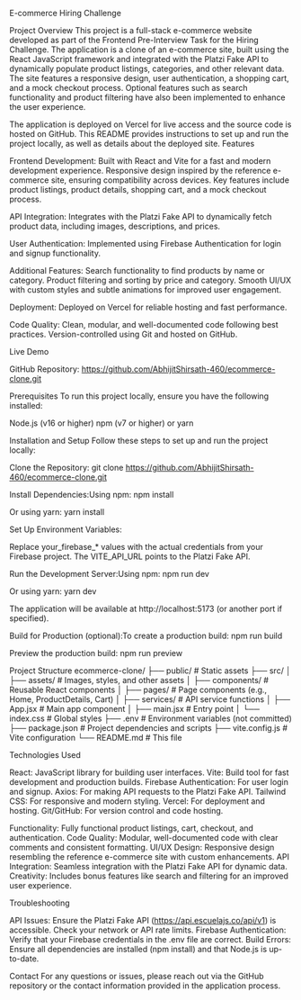 E-commerce Hiring Challenge

Project Overview
This project is a full-stack e-commerce website developed as part of the Frontend Pre-Interview Task for the Hiring Challenge. The application is a clone of an e-commerce site, built using the React JavaScript framework and integrated with the Platzi Fake API to dynamically populate product listings, categories, and other relevant data. The site features a responsive design, user authentication, a shopping cart, and a mock checkout process. Optional features such as search functionality and product filtering have also been implemented to enhance the user experience.

The application is deployed on Vercel for live access and the source code is hosted on GitHub. This README provides instructions to set up and run the project locally, as well as details about the deployed site.
Features

Frontend Development:
Built with React and Vite for a fast and modern development experience.
Responsive design inspired by the reference e-commerce site, ensuring compatibility across devices.
Key features include product listings, product details, shopping cart, and a mock checkout process.


API Integration:
Integrates with the Platzi Fake API to dynamically fetch product data, including images, descriptions, and prices.


User Authentication:
Implemented using Firebase Authentication for login and signup functionality.


Additional Features:
Search functionality to find products by name or category.
Product filtering and sorting by price and category.
Smooth UI/UX with custom styles and subtle animations for improved user engagement.


Deployment:
Deployed on Vercel for reliable hosting and fast performance.


Code Quality:
Clean, modular, and well-documented code following best practices.
Version-controlled using Git and hosted on GitHub.



Live Demo

GitHub Repository: https://github.com/AbhijitShirsath-460/ecommerce-clone.git

Prerequisites
To run this project locally, ensure you have the following installed:

Node.js (v16 or higher)
npm (v7 or higher) or yarn

Installation and Setup
Follow these steps to set up and run the project locally:

Clone the Repository:
git clone https://github.com/AbhijitShirsath-460/ecommerce-clone.git


Install Dependencies:Using npm:
npm install

Or using yarn:
yarn install


Set Up Environment Variables:

Replace your_firebase_* values with the actual credentials from your Firebase project. The VITE_API_URL points to the Platzi Fake API.


Run the Development Server:Using npm:
npm run dev

Or using yarn:
yarn dev

The application will be available at http://localhost:5173 (or another port if specified).

Build for Production (optional):To create a production build:
npm run build

Preview the production build:
npm run preview



Project Structure
ecommerce-clone/
├── public/                   # Static assets
├── src/
│   ├── assets/               # Images, styles, and other assets
│   ├── components/           # Reusable React components
│   ├── pages/                # Page components (e.g., Home, ProductDetails, Cart)
│   ├── services/             # API service functions
│   ├── App.jsx               # Main app component
│   ├── main.jsx              # Entry point
│   └── index.css             # Global styles
├── .env                      # Environment variables (not committed)
├── package.json              # Project dependencies and scripts
├── vite.config.js            # Vite configuration
└── README.md                 # This file

Technologies Used

React: JavaScript library for building user interfaces.
Vite: Build tool for fast development and production builds.
Firebase Authentication: For user login and signup.
Axios: For making API requests to the Platzi Fake API.
Tailwind CSS: For responsive and modern styling.
Vercel: For deployment and hosting.
Git/GitHub: For version control and code hosting.

Functionality: Fully functional product listings, cart, checkout, and authentication.
Code Quality: Modular, well-documented code with clear comments and consistent formatting.
UI/UX Design: Responsive design resembling the reference e-commerce site with custom enhancements.
API Integration: Seamless integration with the Platzi Fake API for dynamic data.
Creativity: Includes bonus features like search and filtering for an improved user experience.

Troubleshooting

API Issues: Ensure the Platzi Fake API (https://api.escuelajs.co/api/v1) is accessible. Check your network or API rate limits.
Firebase Authentication: Verify that your Firebase credentials in the .env file are correct.
Build Errors: Ensure all dependencies are installed (npm install) and that Node.js is up-to-date.

Contact
For any questions or issues, please reach out via the GitHub repository or the contact information provided in the application process.

